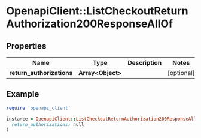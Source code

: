 # OpenapiClient::ListCheckoutReturnAuthorization200ResponseAllOf

## Properties

| Name | Type | Description | Notes |
| ---- | ---- | ----------- | ----- |
| **return_authorizations** | **Array&lt;Object&gt;** |  | [optional] |

## Example

```ruby
require 'openapi_client'

instance = OpenapiClient::ListCheckoutReturnAuthorization200ResponseAllOf.new(
  return_authorizations: null
)
```

